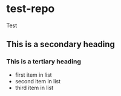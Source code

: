 # test-repo
Test
## This is a secondary heading
### This is a tertiary heading

* first item in list
* second item in list
* third item in list